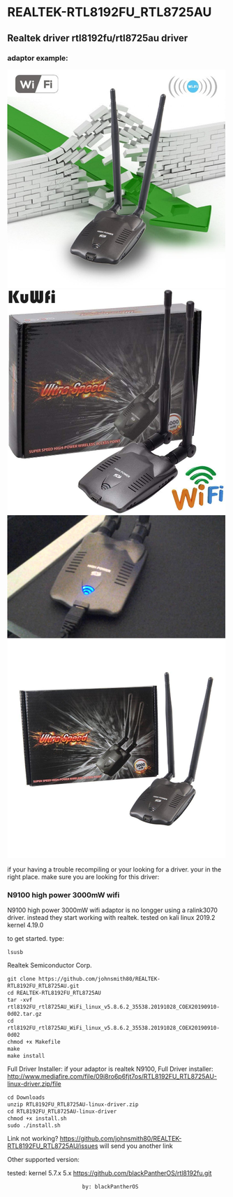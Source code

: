 # REALTEK-RTL8192FU_RTL8725AU
## Realtek driver rtl8192fu/rtl8725au driver

### adaptor example:

<img src="image/n9100.jpeg" width="500" >

<img src="image/n91002.jpg" width="500" >

<img src="image/n91003.jpg" width="500" >

<img src="image/n91004.jpg" width="500" >


if your having a trouble recompiling or your looking for a driver.
your in the right place.
make sure you are looking for this driver:
### N9100 high power 3000mW wifi

N9100 high power 3000mW wifi adaptor is no longger using a ralink3070 driver.
instead they start working with realtek. tested on kali linux 2019.2 kernel 4.19.0

to get started.
type:

    lsusb
    
Realtek Semiconductor Corp.
    
    git clone https://github.com/johnsmith80/REALTEK-RTL8192FU_RTL8725AU.git
    cd REALTEK-RTL8192FU_RTL8725AU
    tar -xvf rtl8192FU_rtl8725AU_WiFi_linux_v5.8.6.2_35538.20191028_COEX20190910-0d02.tar.gz
    cd rtl8192FU_rtl8725AU_WiFi_linux_v5.8.6.2_35538.20191028_COEX20190910-0d02
    chmod +x Makefile
    make
    make install

Full Driver Installer:
if your adaptor is realtek N9100, Full Driver installer: 
http://www.mediafire.com/file/09i8ro6p6fjt7os/RTL8192FU_RTL8725AU-linux-driver.zip/file

    cd Downloads
    unzip RTL8192FU_RTL8725AU-linux-driver.zip
    cd RTL8192FU_RTL8725AU-linux-driver
    chmod +x install.sh
    sudo ./install.sh

Link not working?
  https://github.com/johnsmith80/REALTEK-RTL8192FU_RTL8725AU/issues
  will send you another link
  
Other supported version:
  
  tested: kernel 5.7.x
                 5.x
  https://github.com/blackPantherOS/rtl8192fu.git
  
                            by: blackPantherOS
